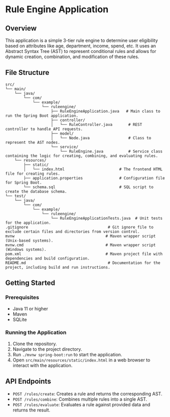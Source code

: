 # Rule Engine Application

## Overview

This application is a simple 3-tier rule engine to determine user eligibility based on attributes like age, department, income, spend, etc. It uses an Abstract Syntax Tree (AST) to represent conditional rules and allows for dynamic creation, combination, and modification of these rules.

## File Structure

    src/
    └── main/
        └── java/
            └── com/
                └── example/
                    └── ruleengine/
                        ├── RuleEngineApplication.java   # Main class to run the Spring Boot application.
                        ├── controller/
                        │   └── RuleController.java       # REST controller to handle API requests.
                        ├── model/
                        │   └── Node.java                 # Class to represent the AST nodes.
                        └── service/
                            └── RuleEngine.java           # Service class containing the logic for creating, combining, and evaluating rules.
        └── resources/
            ├── static/
            │   └── index.html                        # The frontend HTML file for creating rules.
            ├── application.properties                # Configuration file for Spring Boot.
            └── schema.sql                            # SQL script to create the database schema.
    └── test/
        └── java/
            └── com/
                └── example/
                    └── ruleengine/
                        └── RuleEngineApplicationTests.java  # Unit tests for the application.
    .gitignore                                   # Git ignore file to exclude certain files and directories from version control.
    mvnw                                        # Maven wrapper script (Unix-based systems).
    mvnw.cmd                                    # Maven wrapper script (Windows systems).
    pom.xml                                     # Maven project file with dependencies and build configuration.
    README.md                                    # Documentation for the project, including build and run instructions.


## Getting Started

### Prerequisites

- Java 11 or higher
- Maven
- SQLite

### Running the Application

1. Clone the repository.
2. Navigate to the project directory.
3. Run `./mvnw spring-boot:run` to start the application.
4. Open `src/main/resources/static/index.html` in a web browser to interact with the application.

## API Endpoints

- `POST /rules/create`: Creates a rule and returns the corresponding AST.
- `POST /rules/combine`: Combines multiple rules into a single AST.
- `POST /rules/evaluate`: Evaluates a rule against provided data and returns the result.
